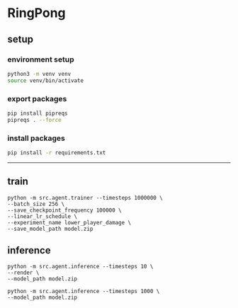 # RingPong

## setup
### environment setup

```bash
python3 -m venv venv
source venv/bin/activate
```

### export packages
```bash
pip install pipreqs
pipreqs . --force
```

### install packages
```bash
pip install -r requirements.txt
```

--------------

## train
```
python -m src.agent.trainer --timesteps 1000000 \
--batch_size 256 \
--save_checkpoint_frequency 100000 \
--linear_lr_schedule \
--experiment_name lower_player_damage \
--save_model_path model.zip
```

## inference
```
python -m src.agent.inference --timesteps 10 \
--render \
--model_path model.zip

python -m src.agent.inference --timesteps 1000 \
--model_path model.zip
```
